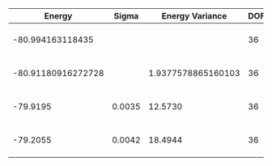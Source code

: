 | Energy             | Sigma  | Energy Variance    | DOF | Einf | Method                       | Reference |
|--------------------|--------|--------------------|-----|------|------------------------------|-----------|
| -80.994163118435   |        |                    | 36  | 0    | Exact diagonalization        | TODO: own code (ED) |
| -80.91180916272728 |        | 1.9377578865160103 | 36  | 0    | DMRG (bond dimension = 2048) | [code](https://github.com/varbench/methods/blob/main/scripts/J1J2/square_36_P_0.3/dmrg.sh) |
| -79.9195           | 0.0035 | 12.5730            | 36  | 0    | RBM (alpha = 1)              | TODO: own code (RBM) |
| -79.2055           | 0.0042 | 18.4944            | 36  | 0    | Jastrow baseline             | TODO: own code (Jastrow) |
